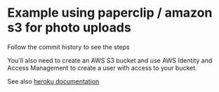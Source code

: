 # Example using paperclip / amazon s3 for photo uploads

Follow the commit history to see the steps

You'll also need to create an AWS S3 bucket and use AWS Identity and Access Management to create a user with access to your bucket.


See also [heroku documentation](https://devcenter.heroku.com/articles/paperclip-s3#configuration)